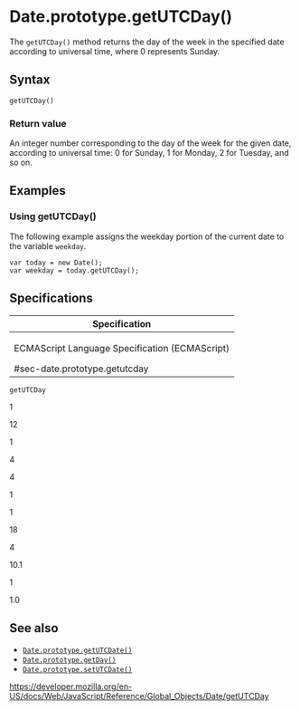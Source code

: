 Date.prototype.getUTCDay()
==========================

The `getUTCDay()` method returns the day of the week in the specified date according to universal time, where 0 represents Sunday.

Syntax
------

    getUTCDay()

### Return value

An integer number corresponding to the day of the week for the given date, according to universal time: 0 for Sunday, 1 for Monday, 2 for Tuesday, and so on.

Examples
--------

### Using getUTCDay()

The following example assigns the weekday portion of the current date to the variable `weekday`.

    var today = new Date();
    var weekday = today.getUTCDay();

Specifications
--------------

<table><colgroup><col style="width: 100%" /></colgroup><thead><tr class="header"><th>Specification</th></tr></thead><tbody><tr class="odd"><td><p>ECMAScript Language Specification (ECMAScript)<br />
</p><span class="small">#sec-date.prototype.getutcday</span></td></tr></tbody></table>

`getUTCDay`

1

12

1

4

4

1

1

18

4

10.1

1

1.0

See also
--------

-   [`Date.prototype.getUTCDate()`](getutcdate)
-   [`Date.prototype.getDay()`](getday)
-   [`Date.prototype.setUTCDate()`](setutcdate)

<a href="https://developer.mozilla.org/en-US/docs/Web/JavaScript/Reference/Global_Objects/Date/getUTCDay" class="_attribution-link">https://developer.mozilla.org/en-US/docs/Web/JavaScript/Reference/Global_Objects/Date/getUTCDay</a>
